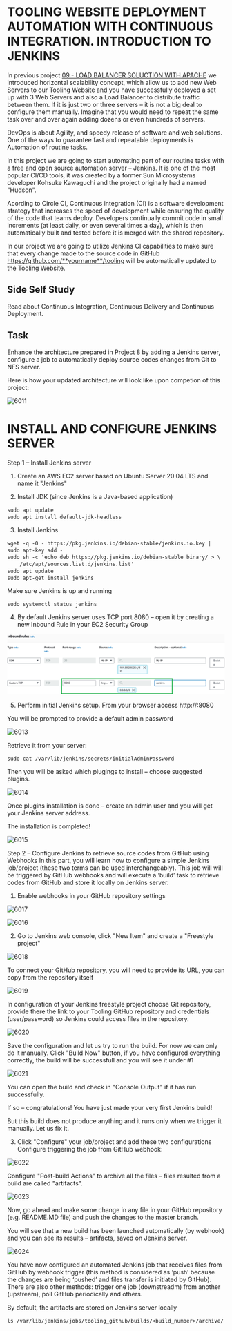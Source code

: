 # TOOLING WEBSITE DEPLOYMENT AUTOMATION WITH CONTINUOUS INTEGRATION. INTRODUCTION TO JENKINS

In previous project [09 - LOAD BALANCER SOLUCTION WITH APACHE](https://github.com/wilfredoha/DevOps-Projects/tree/main/09%20-%20LOAD%20BALANCER%20SOLUCTION%20WITH%20APACHE) we introduced horizontal scalability concept, which allow us to add new Web Servers to our Tooling Website and 
you have successfully deployed a set up with 3 Web Servers and also a Load Balancer to distribute traffic between them. If it is just two or three servers – it is not a big deal to configure them manually. Imagine that you would need to repeat the same task over and over again adding dozens or even hundreds of servers.

DevOps is about Agility, and speedy release of software and web solutions. One of the ways to guarantee fast and repeatable deployments is Automation of routine tasks.

In this project we are going to start automating part of our routine tasks with a free and open source automation server – Jenkins. 
It is one of the most popular CI/CD tools, it was created by a former Sun Microsystems developer Kohsuke Kawaguchi and the project originally had a named "Hudson".

Acording to Circle CI, Continuous integration (CI) is a software development strategy that increases the speed of development while ensuring the quality of the code that teams deploy. Developers continually commit code in small increments (at least daily, or even several times a day), which is then automatically built and tested before it is merged with the shared repository.

In our project we are going to utilize Jenkins CI capabilities to make sure that every change made to the source code in GitHub https://github.com/**yourname**/tooling will be automatically updated to the Tooling Website.

## Side Self Study
Read about Continuous Integration, Continuous Delivery and Continuous Deployment.

## Task
Enhance the architecture prepared in Project 8 by adding a Jenkins server, configure a job to automatically deploy source codes changes from Git to NFS server.

Here is how your updated architecture will look like upon competion of this project:
  
![6011](https://user-images.githubusercontent.com/85270361/210151603-8c6fedbc-4835-456a-97a9-9f282a7bfbf6.PNG)

# INSTALL AND CONFIGURE JENKINS SERVER

Step 1 – Install Jenkins server

1. Create an AWS EC2 server based on Ubuntu Server 20.04 LTS and name it "Jenkins"

2. Install JDK (since Jenkins is a Java-based application)

```
sudo apt update
sudo apt install default-jdk-headless
```

3. Install Jenkins

```
wget -q -O - https://pkg.jenkins.io/debian-stable/jenkins.io.key | sudo apt-key add -
sudo sh -c 'echo deb https://pkg.jenkins.io/debian-stable binary/ > \
    /etc/apt/sources.list.d/jenkins.list'
sudo apt update
sudo apt-get install jenkins
```

Make sure Jenkins is up and running

```
sudo systemctl status jenkins
```

4. By default Jenkins server uses TCP port 8080 – open it by creating a new Inbound Rule in your EC2 Security Group

![sg_jenkins](https://github.com/wilfredoha/DevOps-Projects/blob/main/10%20-%20CONTINOUS%20INTEGRATION%20PIPELINE%20FOR%20TOOLING%20WEBSITE/images/sg_jenkins.png)


5. Perform initial Jenkins setup.
From your browser access http://<Jenkins-Server-Public-IP-Address-or-Public-DNS-Name>:8080

You will be prompted to provide a default admin password

  
![6013](https://user-images.githubusercontent.com/85270361/210151821-9b9baaf6-e89c-4a9b-b06a-c2c1d6e01930.PNG)

  
Retrieve it from your server:
  
```
sudo cat /var/lib/jenkins/secrets/initialAdminPassword
```
  
Then you will be asked which plugings to install – choose suggested plugins.
 

![6014](https://user-images.githubusercontent.com/85270361/210151862-fee4be20-f6b3-4c3b-9830-78ce4a28253b.PNG)

  
Once plugins installation is done – create an admin user and you will get your Jenkins server address.

The installation is completed!
  

![6015](https://user-images.githubusercontent.com/85270361/210151901-28354c74-518a-49d6-85bd-ab7b98c7f419.PNG)
  

Step 2 – Configure Jenkins to retrieve source codes from GitHub using Webhooks
In this part, you will learn how to configure a simple Jenkins job/project (these two terms can be used interchangeably). This job 
will will be triggered by GitHub webhooks and will execute a ‘build’ task to retrieve codes from GitHub and store it locally on 
Jenkins server.

1. Enable webhooks in your GitHub repository settings
  
  
![6017](https://user-images.githubusercontent.com/85270361/210151970-d0f50b34-4da2-45cb-a028-9848ba197ebc.PNG)

  
![6016](https://user-images.githubusercontent.com/85270361/210151978-adbff3ba-d11a-4a41-8b67-a3e40bf18095.PNG)

  
2. Go to Jenkins web console, click "New Item" and create a "Freestyle project"
  

![6018](https://user-images.githubusercontent.com/85270361/210152007-3464d147-0ac9-4c44-a9f6-a81d6612d887.PNG)

  
To connect your GitHub repository, you will need to provide its URL, you can copy from the repository itself
  
  
![6019](https://user-images.githubusercontent.com/85270361/210152055-41f70f37-ec2d-477a-a3f2-456b15474459.PNG)

  
In configuration of your Jenkins freestyle project choose Git repository, provide there the link to your Tooling GitHub repository 
and credentials (user/password) so Jenkins could access files in the repository.


![6020](https://user-images.githubusercontent.com/85270361/210152098-dbee8c5f-66e9-4d67-9366-09bddc8b2ed8.PNG)

  
  
Save the configuration and let us try to run the build. For now we can only do it manually.
Click "Build Now" button, if you have configured everything correctly, the build will be successfull and you will see it under #1
  
  
![6021](https://user-images.githubusercontent.com/85270361/210152125-9b0ea377-b751-4f3c-a671-bcc957d2ee37.PNG)

  
You can open the build and check in "Console Output" if it has run successfully.

If so – congratulations! You have just made your very first Jenkins build!

But this build does not produce anything and it runs only when we trigger it manually. Let us fix it.

3. Click "Configure" your job/project and add these two configurations
Configure triggering the job from GitHub webhook:

  
![6022](https://user-images.githubusercontent.com/85270361/210152165-d652ba1d-cbc0-4d4b-ae87-03109268de38.PNG)

Configure "Post-build Actions" to archive all the files – files resulted from a build are called "artifacts".
  

![6023](https://user-images.githubusercontent.com/85270361/210152199-9432da9f-2eb0-4369-bc2a-45e8c7838985.PNG)

  
Now, go ahead and make some change in any file in your GitHub repository (e.g. README.MD file) and push the changes to the master branch.

You will see that a new build has been launched automatically (by webhook) and you can see its results – artifacts, saved on Jenkins
server.


![6024](https://user-images.githubusercontent.com/85270361/210152236-8ee1b372-25cf-4848-b8d0-e3413972abeb.PNG)

  
You have now configured an automated Jenkins job that receives files from GitHub by webhook trigger (this method is considered as
‘push’ because the changes are being ‘pushed’ and files transfer is initiated by GitHub). There are also other methods: trigger one 
job (downstreadm) from another (upstream), poll GitHub periodically and others.

By default, the artifacts are stored on Jenkins server locally

  
```
ls /var/lib/jenkins/jobs/tooling_github/builds/<build_number>/archive/
```
  
  
